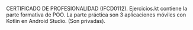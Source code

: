 CERTIFICADO DE PROFESIONALIDAD (IFCD0112).
Ejercicios.kt contiene la parte formativa de POO.
La parte práctica son 3 aplicaciones móviles con Kotlin en Android Studio. (Son privadas).
